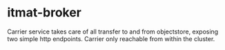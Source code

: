 # itmat-broker

Carrier service takes care of all transfer to and from objectstore, exposing two simple http endpoints.
Carrier only reachable from within the cluster.